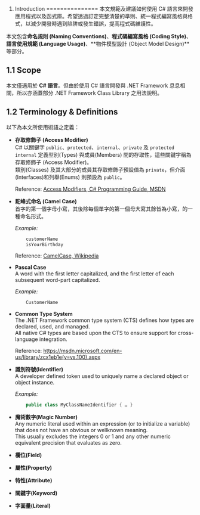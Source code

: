 1. Introduction
===============
本文規範及建議如何使用 C# 語言來開發應用程式以及函式庫。希望透過訂定完整清楚的準則、統一程式編寫風格與格式，以減少開發時遇到陷阱或發生錯誤，提高程式碼維護性。

本文包含**命名規則 (Naming Conventions)**、**程式碼編寫風格 (Coding Style)**、**語言使用規範 (Language Usage)**、**物件模型設計 (Object Model Design)**等部分。


1.1 Scope
---------
本文僅適用於 **C# 語言**。但由於使用 C# 語言開發與 .NET Framework 息息相關，所以亦涵蓋部分 .NET Framework Class Library 之用法說明。


1.2 Terminology & Definitions 
-----------------------------
以下為本文所使用術語之定義：

- **存取修飾子 (Access Modifier)**  
    C# 以關鍵字 `public`、`protected`、`internal`、`private` 及 `protected internal` 定義型別(Types) 與成員(Members) 間的存取性，這些關鍵字稱為存取修飾子 (Access Modifier)。  
    類別(Classes) 及其大部分的成員其存取修飾子預設值為 `private`，但介面(Interfaces)和列舉(Enums) 則預設為 `public`。

    Reference: [Access Modifiers, C# Programming Guide, MSDN](https://msdn.microsoft.com/en-us/library/ms173121.aspx)


- **駝峰式命名 (Camel Case)**  
    首字的第一個字母小寫，其後除每個單字的第一個母大寫其餘皆為小寫，的一種命名形式。
    
    *Example:*
    ```csharp
        customerName
        isYourBirthday
    ```

    Reference: [CamelCase, Wikipedia](https://en.wikipedia.org/wiki/CamelCase)


- **Pascal Case**  
    A word with the first letter capitalized, and the first letter of each subsequent word-part capitalized.
    
    *Example:*
    ```csharp
        CustomerName
    ```

- **Common Type System**  
    The .NET Framework common type system (CTS) defines how types are declared, used, and managed.  
    All native C# types are based upon the CTS to ensure support for cross-language integration.

    Reference: https://msdn.microsoft.com/en-us/library/zcx1eb1e(v=vs.100).aspx

- **識別符號(Identifier)**  
    A developer defined token used to uniquely name a declared object or object instance.
    
    
    *Example:*
    ```csharp
        public class MyClassNameIdentifier { … } 
    ```

- **魔術數字(Magic Number)**  
    Any numeric literal used within an expression (or to initialize a variable) that does not have an obvious or wellknown meaning.  
    This usually excludes the integers 0 or 1 and any other numeric equivalent precision that evaluates as zero.

- **欄位(Field)**  


- **屬性(Property)**  


- **特性(Attribute)**  


- **關鍵字(Keyword)**  


- **字面量(Literal)**  

